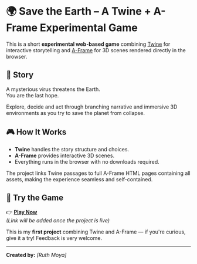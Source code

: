 # 🌍 Save the Earth – A Twine + A-Frame Experimental Game

This is a short **experimental web-based game** combining [Twine](https://twinery.org/) for interactive storytelling and [A-Frame](https://aframe.io/) for 3D scenes rendered directly in the browser.

## 🦠 Story

A mysterious virus threatens the Earth.  
You are the last hope.

Explore, decide and act through branching narrative and immersive 3D environments as you try to save the planet from collapse.

## 🎮 How It Works

- **Twine** handles the story structure and choices.
- **A-Frame** provides interactive 3D scenes.
- Everything runs in the browser with no downloads required.

The project links Twine passages to full A-Frame HTML pages containing all assets, making the experience seamless and self-contained.

## 🚀 Try the Game

👉 [**Play Now**](#)  
*_(Link will be added once the project is live)_*

This is my **first project** combining Twine and A-Frame — if you're curious, give it a try! Feedback is very welcome.

---

**Created by:** *[Ruth Moya]*  

